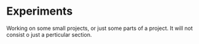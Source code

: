 # Experiments
Working on some small projects, or just some parts of a project.
It will not consist o just a perticular section.

